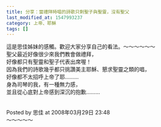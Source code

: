 ```yaml
---
title: 分享：當禮拜時唱的詩歌只剩聖子與聖靈，沒有聖父
last_modified_at: 1547993237
category: 上帝、耶穌
tags: []
---
```


<p>這是思佳姊妹的感觸。歡迎大家分享自己的看法。<!--more-->～～～～～～<br/>聖父最近好像很少來我們教會做禮拜，<br/>好像都只有聖靈和聖子代表出席喔！<br/>因為我們的詩歌幾乎都只挑讚美主耶穌、懇求聖靈之類的唱，<br/>好像都不太招呼上帝了耶………<br/>身為司琴的我，有一種無力感，<br/>並且從心底對上帝感到深沉的抱歉………<br/><br/><br/>Posted by 思佳 at 2008年03月29日 23:48 <br/>～～～～～<br/><br/><br/><br/></p>